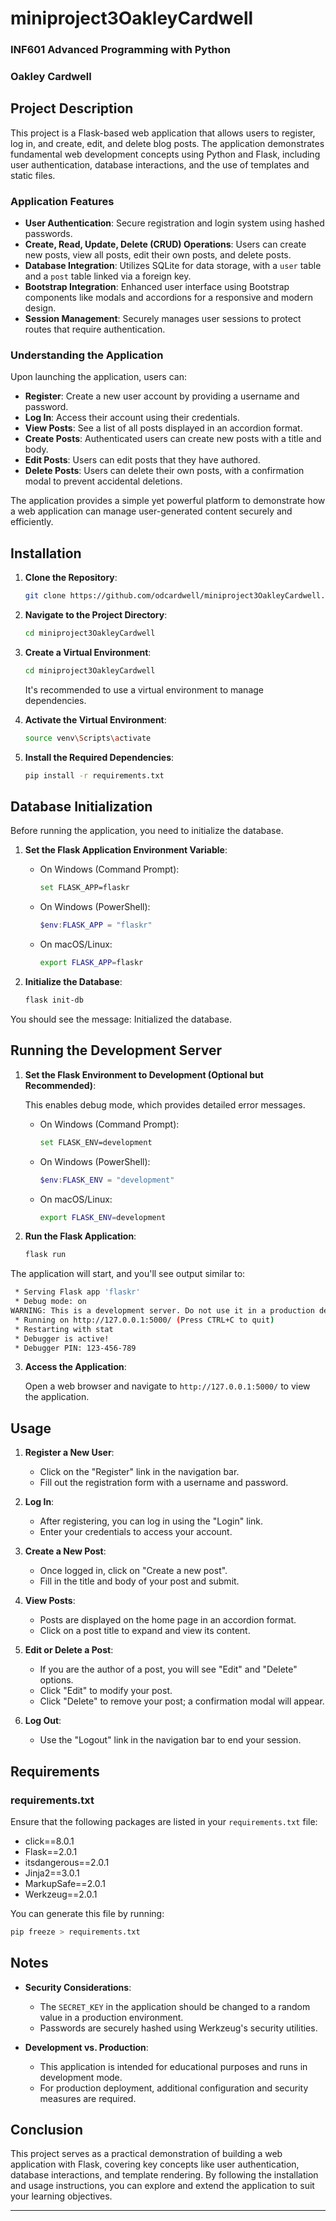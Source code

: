# miniproject3OakleyCardwell

### INF601 Advanced Programming with Python
### Oakley Cardwell

## Project Description

This project is a Flask-based web application that allows users to register, log in, and create, edit, and delete blog posts. The application demonstrates fundamental web development concepts using Python and Flask, including user authentication, database interactions, and the use of templates and static files.

### Application Features

- **User Authentication**: Secure registration and login system using hashed passwords.
- **Create, Read, Update, Delete (CRUD) Operations**: Users can create new posts, view all posts, edit their own posts, and delete posts.
- **Database Integration**: Utilizes SQLite for data storage, with a `user` table and a `post` table linked via a foreign key.
- **Bootstrap Integration**: Enhanced user interface using Bootstrap components like modals and accordions for a responsive and modern design.
- **Session Management**: Securely manages user sessions to protect routes that require authentication.

### Understanding the Application

Upon launching the application, users can:

- **Register**: Create a new user account by providing a username and password.
- **Log In**: Access their account using their credentials.
- **View Posts**: See a list of all posts displayed in an accordion format.
- **Create Posts**: Authenticated users can create new posts with a title and body.
- **Edit Posts**: Users can edit posts that they have authored.
- **Delete Posts**: Users can delete their own posts, with a confirmation modal to prevent accidental deletions.

The application provides a simple yet powerful platform to demonstrate how a web application can manage user-generated content securely and efficiently.

## Installation

1. **Clone the Repository**:

   ```bash
   git clone https://github.com/odcardwell/miniproject3OakleyCardwell.git
   ```
   
2. **Navigate to the Project Directory**:

   ```bash
   cd miniproject3OakleyCardwell
   ```
3. **Create a Virtual Environment**:
   ```bash
   cd miniproject3OakleyCardwell
   ```
   It's recommended to use a virtual environment to manage dependencies.


4. **Activate the Virtual Environment**:
   ```bash
   source venv\Scripts\activate
   ```
   
5. **Install the Required Dependencies**:
   ```bash
   pip install -r requirements.txt
    ```

## Database Initialization

Before running the application, you need to initialize the database.

1. **Set the Flask Application Environment Variable**:

   - On Windows (Command Prompt):

     ```bash
     set FLASK_APP=flaskr
     ```

   - On Windows (PowerShell):

     ```powershell
     $env:FLASK_APP = "flaskr"
     ```

   - On macOS/Linux:

     ```bash
     export FLASK_APP=flaskr
     ```

2. **Initialize the Database**:

   ```bash
   flask init-db

You should see the message: Initialized the database.

## Running the Development Server

1. **Set the Flask Environment to Development (Optional but Recommended)**:

   This enables debug mode, which provides detailed error messages.

   - On Windows (Command Prompt):

     ```bash
     set FLASK_ENV=development
     ```

   - On Windows (PowerShell):

     ```powershell
     $env:FLASK_ENV = "development"
     ```

   - On macOS/Linux:

     ```bash
     export FLASK_ENV=development
     ```

2. **Run the Flask Application**:

   ```bash
   flask run
   
  The application will start, and you'll see output similar to:
  
  ```bash
   * Serving Flask app 'flaskr'
   * Debug mode: on
  WARNING: This is a development server. Do not use it in a production deployment.
   * Running on http://127.0.0.1:5000/ (Press CTRL+C to quit)
   * Restarting with stat
   * Debugger is active!
   * Debugger PIN: 123-456-789
   ```

3. **Access the Application**:

   Open a web browser and navigate to `http://127.0.0.1:5000/` to view the application.

## Usage

1. **Register a New User**:

   - Click on the "Register" link in the navigation bar.
   - Fill out the registration form with a username and password.

2. **Log In**:

   - After registering, you can log in using the "Login" link.
   - Enter your credentials to access your account.

3. **Create a New Post**:

   - Once logged in, click on "Create a new post".
   - Fill in the title and body of your post and submit.

4. **View Posts**:

   - Posts are displayed on the home page in an accordion format.
   - Click on a post title to expand and view its content.

5. **Edit or Delete a Post**:

   - If you are the author of a post, you will see "Edit" and "Delete" options.
   - Click "Edit" to modify your post.
   - Click "Delete" to remove your post; a confirmation modal will appear.

6. **Log Out**:

   - Use the "Logout" link in the navigation bar to end your session.

## Requirements

### requirements.txt

Ensure that the following packages are listed in your `requirements.txt` file:

- click==8.0.1 
- Flask==2.0.1 
- itsdangerous==2.0.1 
- Jinja2==3.0.1 
- MarkupSafe==2.0.1 
- Werkzeug==2.0.1

You can generate this file by running:

```bash
pip freeze > requirements.txt
```


## Notes

- **Security Considerations**:

  - The `SECRET_KEY` in the application should be changed to a random value in a production environment.
  - Passwords are securely hashed using Werkzeug's security utilities.

- **Development vs. Production**:

  - This application is intended for educational purposes and runs in development mode.
  - For production deployment, additional configuration and security measures are required.

## Conclusion

This project serves as a practical demonstration of building a web application with Flask, covering key concepts like user authentication, database interactions, and template rendering. By following the installation and usage instructions, you can explore and extend the application to suit your learning objectives.

---
